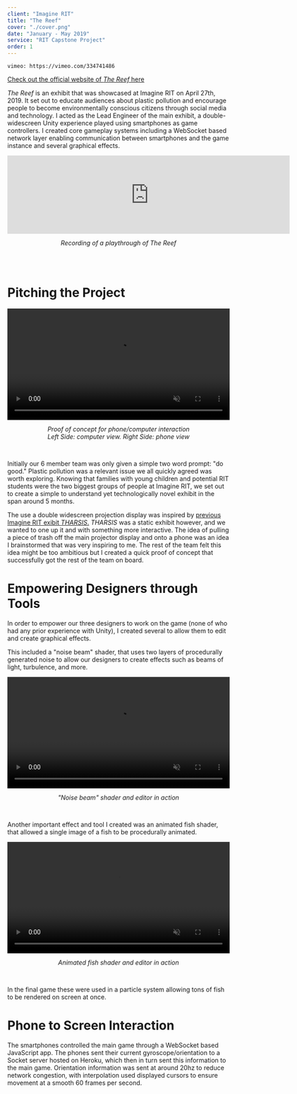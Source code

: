 ```yaml
---
client: "Imagine RIT"
title: "The Reef"
cover: "./cover.png"
date: "January - May 2019"
service: "RIT Capstone Project"
order: 1
---
```


`vimeo: https://vimeo.com/334741486`

[Check out the official website of *The Reef* here](https://designed.cad.rit.edu/nmcapstone/project/the-reef)

*The Reef* is an exhibit that was showcased at Imagine RIT on April 27th, 2019. It set out to educate audiences about plastic pollution and encourage people to become environmentally conscious citizens through social media and technology. I acted as the Lead Engineer of the main exhibit, a double-widescreen Unity experience played using smartphones as game controllers. I created core gameplay systems including a WebSocket based network layer enabling communication between smartphones and the game instance and several graphical effects.


<iframe src="https://player.vimeo.com/video/334808142" width="640" height="177" frameborder="0" allow="autoplay; fullscreen" allowfullscreen>
</iframe>

<div style="width: 100%; text-align: center; padding-bottom: 48px; padding-top:12px;">
    <em>
        Recording of a playthrough of The Reef
    </em>
</div>

# Pitching the Project

<div style="width: 100%; text-align: center; padding-bottom: 30px;">
    <video autoplay muted loop style="width: 100%; margin: 0 auto; display: block">
        <source src="./reef_proof_of_concept.mp4" type="video/mp4">
    </video>
    <div style="padding-top: 12px">
        <em>
            Proof of concept for phone/computer interaction
            <br /> Left Side: computer view. Right Side: phone view
        </em>
    </div>
</div>

Initially our 6 member team was only given a simple two word prompt: "do good." Plastic pollution was a relevant issue we all quickly agreed was worth exploring. Knowing that families with young children and potential RIT students were the two biggest groups of people at Imagine RIT, we set out to create a simple to understand yet technologically novel exhibit in the span around 5 months.

The use a double widescreen projection display was inspired by [previous Imagine RIT exibit *THARSIS*.](https://www.youtube.com/watch?v=xGYJ0FaGlvw)
*THARSIS* was a static exhibit however, and we wanted to one up it and with something more interactive. The idea of pulling a
piece of trash off the main projector display and onto a phone was an idea I brainstormed that was very inspiring to me.
The rest of the team felt this idea might be too ambitious but I created a quick proof of concept that successfully
got the rest of the team on board.

# Empowering Designers through Tools

In order to empower our three designers to work on the game (none of who had any prior experience with Unity),
I created several to allow them to edit and create graphical effects.

This included a "noise beam" shader, that uses two layers of procedurally generated noise to allow our designers
to create effects such as beams of light, turbulence, and more.

<div style="width: 100%; text-align: center; padding-bottom: 30px;">
    <video autoplay loop muted style="width: 100%; margin: 0 auto; display: block">
        <source src="./noisebeam_shader.mp4" type="video/mp4">
    </video>
    <div style="padding-top: 12px">
        <em>
            "Noise beam" shader and editor in action
        </em>
    </div>
</div>

Another important effect and tool I created was an animated fish shader, that allowed a single image of a fish
to be procedurally animated.

<div style="width: 100%; text-align: center; padding-bottom: 30px;">
    <video autoplay loop muted style="width: 100%; margin: 0 auto; display: block">
        <source src="./fish_shader.mp4" type="video/mp4">
    </video>
    <div style="padding-top: 12px">
        <em>
            Animated fish shader and editor in action
        </em>
    </div>
</div>

In the final game these were used in a particle system allowing tons of fish to be rendered on screen at once.

# Phone to Screen Interaction

The smartphones controlled the main game through a WebSocket based JavaScript app.
The phones sent their current gyroscope/orientation to a Socket server hosted on
Heroku, which then in turn sent this information to the main game. Orientation information was sent
at around 20hz to reduce network congestion, with interpolation used
displayed cursors to ensure movement at a smooth 60 frames per second.

